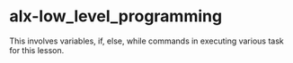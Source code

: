 # alx-low_level_programming

This involves variables, if, else, while commands in executing various task for this lesson.
